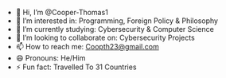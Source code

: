 - 👋 Hi, I’m @Cooper-Thomas1
- 👀 I’m interested in: Programming, Foreign Policy & Philosophy
- 🌱 I’m currently studying: Cybersecurity & Computer Science
- 💞️ I’m looking to collaborate on: Cybersecurity Projects
- 📫 How to reach me: Coopth23@gmail.com
- 😄 Pronouns: He/Him
- ⚡ Fun fact: Travelled To 31 Countries

<!---
Cooper-Thomas1/Cooper-Thomas1 is a ✨ special ✨ repository because its `README.md` (this file) appears on your GitHub profile.
You can click the Preview link to take a look at your changes.
--->
